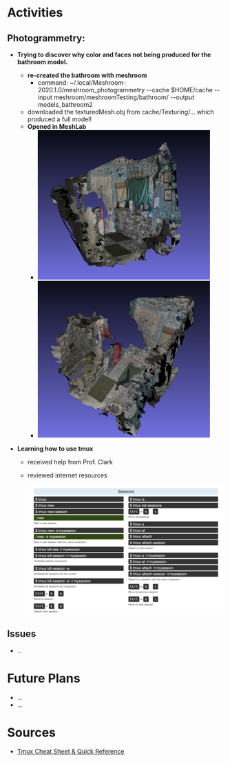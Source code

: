 # Activities

## Photogrammetry:

- **Trying to discover why color and faces not being produced for the bathroom model.**
  - **re-created the bathroom with meshroom**
    -  command: ~/.local/Meshroom-2020.1.0/meshroom_photogrammetry --cache $HOME/cache --input meshroom/meshroomTesting/bathroom/ --output models_bathroom2
  - downloaded the texturedMesh.obj from cache/Texturing/... which produced a full model!
  - **Opened in MeshLab** 
    - <img src="https://github.com/evelynhasama/CSResearch/blob/master/Spring2021-Reports/2021-04-06/bathroom1.png" width=400>
    - <img src="https://github.com/evelynhasama/CSResearch/blob/master/Spring2021-Reports/2021-04-06/bathroom2.png" width=400>
  
- **Learning how to use tmux** 
    - received help from Prof. Clark
    - reviewed internet resources
     
      <img src="https://github.com/evelynhasama/CSResearch/blob/master/Spring2021-Reports/2021-04-06/tmuxsheet.png" width=500>
      
## Issues
  - ..

# Future Plans

- ...
- ...

# Sources

- [Tmux Cheat Sheet & Quick Reference](https://tmuxcheatsheet.com/)
